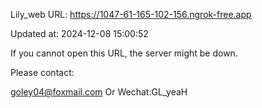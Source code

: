 Lily_web URL: https://1047-61-165-102-156.ngrok-free.app

Updated at: 2024-12-08 15:00:52

If you cannot open this URL, the server might be down.

Please contact: 

goley04@foxmail.com Or Wechat:GL_yeaH